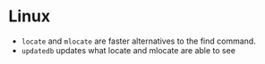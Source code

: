 Linux
=====

- `locate` and `mlocate` are faster alternatives to the find command.
- `updatedb` updates what locate and mlocate are able to see

